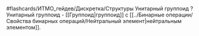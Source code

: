 #flashcards/ИТМО_гейдев/Дискретка/Структуры
Унитарный группоид
?
Унитарный группоид - [[Группоид|группоид]] с [[../Бинарные операции/Свойства бинарных операций/Нейтральный элемент|нейтральным элементом]].

